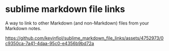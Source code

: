 # sublime markdown file links

A way to link to other Markdown (and non-Markdown) files from your Markdown notes.

https://github.com/kevinfiol/sublime_markdown_file_links/assets/4752973/0c9350ca-7a41-4daa-95c0-e4356b9bd72a

